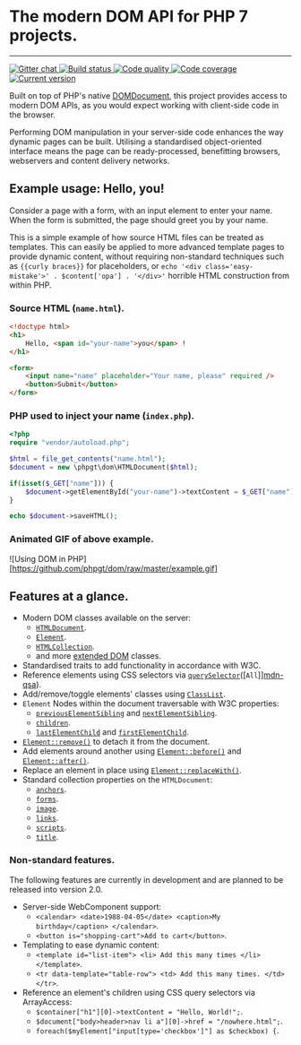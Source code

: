 # The modern DOM API for PHP 7 projects.

***

<a href="https://gitter.im/phpgt/dom" target="_blank">
    <img src="https://img.shields.io/gitter/room/phpgt/dom.svg?style=flat-square" alt="Gitter chat" />
</a>
<a href="https://circleci.com/gh/phpgt/dom" target="_blank">
    <img src="https://img.shields.io/circleci/project/phpgt/dom/master.svg?style=flat-square" alt="Build status" />
</a>
<a href="https://scrutinizer-ci.com/g/phpgt/dom" target="_blank">
    <img src="https://img.shields.io/scrutinizer/g/phpgt/dom/master.svg?style=flat-square" alt="Code quality" />
</a>
<a href="https://scrutinizer-ci.com/g/phpgt/dom" target="_blank">
    <img src="https://img.shields.io/scrutinizer/coverage/g/phpgt/dom/master.svg?style=flat-square" alt="Code coverage" />
</a>
<a href="https://packagist.org/packages/phpgt/dom" target="_blank">
    <img src="https://img.shields.io/packagist/v/phpgt/dom.svg?style=flat-square" alt="Current version" />
</a>

Built on top of PHP's native [DOMDocument](http://php.net/manual/en/book.dom.php), this project provides access to modern DOM APIs, as you would expect working with client-side code in the browser.

Performing DOM manipulation in your server-side code enhances the way dynamic pages can be built. Utilising a standardised object-oriented interface means the page can be ready-processed, benefitting browsers, webservers and content delivery networks.

## Example usage: Hello, you!

Consider a page with a form, with an input element to enter your name. When the form is submitted, the page should greet you by your name.

This is a simple example of how source HTML files can be treated as templates. This can easily be applied to more advanced template pages to provide dynamic content, without requiring non-standard techniques such as `{{curly braces}}` for placeholders, or `echo '<div class='easy-mistake'>' . $content['opa'] . '</div>'` horrible HTML construction from within PHP.

### Source HTML (`name.html`).

```html
<!doctype html>
<h1>
    Hello, <span id="your-name">you</span> !
</h1>

<form>
    <input name="name" placeholder="Your name, please" required />
    <button>Submit</button>
</form>
```

### PHP used to inject your name (`index.php`).

```php
<?php
require "vendor/autoload.php";

$html = file_get_contents("name.html");
$document = new \phpgt\dom\HTMLDocument($html);

if(isset($_GET["name"])) {
    $document->getElementById("your-name")->textContent = $_GET["name"];
}

echo $document->saveHTML();
```

### Animated GIF of above example.

![Using DOM in PHP][https://github.com/phpgt/dom/raw/master/example.gif]

## Features at a glance.

+ Modern DOM classes available on the server:
	+ [`HTMLDocument`][mdn-HTMLDocument].
	+ [`Element`][mdn-Element].
	+ [`HTMLCollection`][mdn-HTMLCollection].
	+ and more [extended DOM][mdn-DOM-levels] classes.
+ Standardised traits to add functionality in accordance with W3C.
+ Reference elements using CSS selectors via [`querySelector`][mdn-qs]([`All`]][mdn-qsa]).
+ Add/remove/toggle elements' classes using [`ClassList`][mdn-classList].
+ `Element` Nodes within the document traversable with W3C properties:
	+ [`previousElementSibling`][mdn-pes] and [`nextElementSibling`][mdn-nes].
	+ [`children`][mdn-children].
	+ [`lastElementChild`][mdn-lec] and [`firstElementChild`][mdn-fec].
+ [`Element::remove()`][mdn-remove] to detach it from the document.
+ Add elements around another using [`Element::before()`][mdn-before] and [`Element::after()`][mdn-after].
+ Replace an element in place using [`Element::replaceWith()`][mdn-replaceWith].
+ Standard collection properties on the `HTMLDocument`:
	+ [`anchors`][mdn-anchors].
	+ [`forms`][mdn-forms].
	+ [`image`][mdn-images].
	+ [`links`][mdn-links].
	+ [`scripts`][mdn-scripts].
	+ [`title`][mdn-title].

### Non-standard features.

The following features are currently in development and are planned to be released into version 2.0.

+ Server-side WebComponent support:
	+ `<calendar> <date>1988-04-05</date> <caption>My birthday</caption> </calendar>`.
	+ `<button is="shopping-cart">Add to cart</button>`.
+ Templating to ease dynamic content:
	+ `<template id="list-item"> <li> Add this many times </li> </template>`.
	+ `<tr data-template="table-row"> <td> Add this many times. </td> </tr>`.
+ Reference an element's children using CSS query selectors via ArrayAccess:
	+ `$container["h1"][0]->textContent = "Hello, World!";`.
	+ `$document["body>header>nav li a"][0]->href = "/nowhere.html";`.
	+ `foreach($myElement["input[type='checkbox']"] as $checkbox) {`.

[mdn-HTMLDocument]: https://developer.mozilla.org/docs/Web/API/HTMLDocument
[mdn-Element]: https://developer.mozilla.org/docs/Web/API/Element
[mdn-HTMLCollection]: https://developer.mozilla.org/docs/Web/API/HTMLCollection
[mdn-DOM-levels]: https://developer.mozilla.org/docs/DOM_Levels
[mdn-qs]: https://developer.mozilla.org/docs/Web/API/Element/querySelector
[mdn-qsa]: https://developer.mozilla.org/docs/Web/API/Element/querySelectorAll
[mdn-classList]: https://developer.mozilla.org/docs/Web/API/Element/classList
[mdn-pes]: https://developer.mozilla.org/docs/Web/API/NonDocumentTypeChildNode/previousElementSibling
[mdn-nes]: https://developer.mozilla.org/en-US/docs/Web/API/NonDocumentTypeChildNode/nextElementSibling
[mdn-children]: https://developer.mozilla.org/en-US/docs/Web/API/ParentNode/children
[mdn-lec]: https://developer.mozilla.org/docs/Web/API/ParentNode/lastElementChild
[mdn-fec]: https://developer.mozilla.org/docs/Web/API/ParentNode/firstElementChild
[mdn-remove]: https://developer.mozilla.org/docs/Web/API/ChildNode/remove
[mdn-before]: https://developer.mozilla.org/docs/Web/API/ChildNode/before
[mdn-after]: https://developer.mozilla.org/docs/Web/API/ChildNode/after
[mdn-replaceWith]: https://developer.mozilla.org/docs/Web/API/ChildNode/replaceWith
[mdn-anchors]: https://developer.mozilla.org/docs/Web/API/Document/anchors
[mdn-forms]: https://developer.mozilla.org/docs/Web/API/Document/forms
[mdn-images]: https://developer.mozilla.org/docs/Web/API/Document/images
[mdn-links]: https://developer.mozilla.org/docs/Web/API/Document/links
[mdn-scripts]: https://developer.mozilla.org/docs/Web/API/Document/scripts
[mdn-title]: https://developer.mozilla.org/docs/Web/API/Document/title